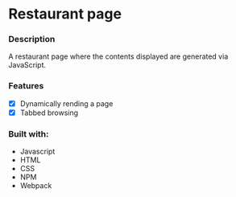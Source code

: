 # Restaurant page

### Description
A restaurant page where the contents displayed are generated via JavaScript.

### Features
- [X] Dynamically rending a page
- [X] Tabbed browsing

### Built with:
- Javascript
- HTML
- CSS
- NPM
- Webpack
